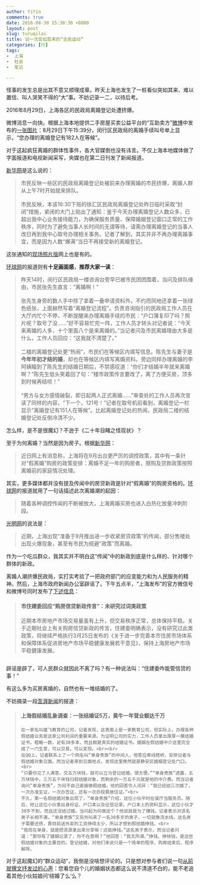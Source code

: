 ```yaml
---
author: YiYin
comments: true
date: 2016-08-30 15:30:30 +0800
layout: post
slug: turuqilai
title: 记一次突如其来的“全民运动”
categories: [行]
tags:
-  上海
-  社会
-  笔记

---
```


怪事的发生总是出其不意又顺理成章。昨天上海也发生了一桩看似突如其来、难以置信、叫人哭笑不得的“大”事。不妨记录一二，以待后考。

2016年8月29日，上海各区的民政局离婚登记处遭挤爆。

微博消息一向快。根据上海本地提供二手房屋买卖公益平台的“互助卖方”<a href="http://weibo.com/5329614983/E5OHyhTWX" target="_blank">微博</a>中发布的<a href="http://tc.sinaimg.cn/maxwidth.800/tc.service.weibo.com/mmbiz_qlogo_cn/6916a3c57756b76376a312bcc1abb91c.jpg" data-lightbox="jiaohao" light>一张图片</a>：8月29日下午15:39分，闵行区民政局的离婚手续叫号单上显示，“您办理的离婚登记有182人在等候”。

对于这起疯狂离婚的群体性事件，各大官媒倒也没有讳言。不仅上海本地媒体做了字面报道和电视新闻采写，央媒也在第二日刊发了新闻报道。

<a href="http://news.xinhuanet.com/local/2016-08/30/c_129262288.htm" target="_blank">新华网</a>是这么说的：

<blockquote>
	市民反映一些区的民政局离婚登记处被前来办理离婚的市民挤爆，离婚人群从上午7时开始就来排队。<br><br>
	市民反映，本该16∶30下班的徐汇区民政局离婚登记处昨日临时采取“封闭”措施，紧闭的大门上贴出了通知：鉴于今天办理离婚登记人数众多，已超出我中心业务接待能力，为确保服务质量、保障婚姻登记窗口正常的工作秩序，同时为了避免当事人长时间的无谓等待，请需办理离婚登记的当事人改日再到我中心取号办理相关事务。记者了解到，其实并非不再办理离婚事宜，而是因为人数“爆满”当日不再接受新的离婚登记。
</blockquote>

这张通知的<a href="http://tc.sinaimg.cn/maxwidth.800/tc.service.weibo.com/mmbiz_qlogo_cn/6515d9f3aa3ef0d1bc9d0e8bf07459ac.jpg" data-lightbox="tongzhi" light>现场照片版</a>网上也是有的。

<a href="http://china.huanqiu.com/article/2016-08/9375036.html" target="_blank">环球网</a>的报道则有**十足画面感**，**推荐大家一读**：

<blockquote>
	昨天14时，闵行区民政局一楼咨询台旁早已被市民团团围着，当问及排队缘由，市民张先生直言：“离婚啊！”<br><br>
	张先生身旁的数人手中除了拿着一叠申请资料外，不约而同地还拿着一张绿色纸张，上面赫然写着“离婚登记流程”。负责咨询指引的民政局工作人员在大厅内忙个不停，不断提醒来办理离婚手续的市民：“户口簿复印了吗？照片呢？取号了没……”好不容易忙完一阵，工作人员才转头对记者说：“今天来离婚的人多，十个里面八个是来离婚的。”当记者问及市民离婚理由大多是什么，工作人员回应：“这我就不清楚了。”<br><br>
	二楼的离婚登记处更“热闹”，市民们在等候区内填写信息。陈先生与妻子是<b>今年年初才结的婚</b>，却也在等候区内填写离婚资料。旁边同样办理离婚的李阿姨瞄到了陈先生的结婚日期后，不禁感叹道：“你们才结婚半年就来离婚啊？”陈先生低头笑着回了句：“楼市政策传言要改了，离了方便买房，顶多到时候再结呗！”<br><br>
	“男方与女方感情破裂，即日起两人正式离婚……”审查处的工作人员再次宣读了同样的内容，“下一个，121号！”记者在取号机前看到，离婚登记一栏显示“离婚登记有151人在等候”。比起离婚登记处的热闹，民政局二楼的结婚登记处反倒冷清不少。
</blockquote>

怎么样，是不是很魔幻？不逊于《二十年目睹之怪现状》？

至于为何离婚？当然是因为房子。根据<a href="http://news.xinhuanet.com/local/2016-08/30/c_129262288.htm" target="_blank">新华网</a>：

<blockquote>近日网上有消息称，上海将在9月出台更严厉的调控政策，其中有一条针对“假离婚”购房的政策安排：离婚不足一年的购房者，限购及贷款政策按照离婚前的家庭情况处理。</blockquote>

其实，更多媒体都并没有提及传闻中的房贷新政是针对“假离婚”的购房资格的。<a href="http://china.huanqiu.com/article/2016-08/9375036.html" target="_blank">环球网</a>的报道就用了一句话描述此次离婚潮的起因：

<blockquote>随着各种调控传闻的不断被放大，上海离婚买房也进入白热化放量冲刺阶段。</blockquote>

<a href="http://news.gmw.cn/2016-08/30/content_21714777.htm" target="_blank">光明网</a>的说法是：

<blockquote>近期，上海出现“准备于9月推出进一步收紧房贷政策”的传闻，部分售楼处出现火爆现象，甚至有市民为规避“政策”而离婚。</blockquote>

作为一个吃瓜群众，我其实并不明白这“传闻”中的新政到底是什么样的、针对哪个群体的新政。

离婚人潮挤爆民政局，实打实考验了一把政府部门的应变能力和为人民服务的精神。然后，上海市政府新闻办公室辟谣了。下午五点半，“上海发布”的官方微信号和微博号同时发布了<a href="http://weibo.com/2539961154/E5OGwqYRN" target="_blank">下述信息</a>：

<blockquote>
	<h4>市住建委回应“购房信贷新政传言”：未研究过词类政策</h4>
	近期本市房地产市场交易量虽有上升，但交易秩序正常，总体保持平稳。关于近期社会上有关购房信贷新政的传言，住建委明确表示，没有研究过此类政策，将继续严格执行3月25日发布的《关于进一步完善本市住房市场体系和保障体系促进房地产市场平稳健康发展若干意见》，保持上海房地产市场平稳健康发展。
</blockquote>
<img src="http://imgnews.gmw.cn/attachement/jpg/site2/20160830/8075711990686858933.jpg" title="笑看光明网的截图本领" alt="">

辟谣是辟了，可人民群众就因此不离了吗？有一种说法叫：“住建委咋能管信贷的事！”

有这么多为买房离婚的，自然也有一堆结婚的了。

不妨摘录一段<a href="http://weibo.com/ttarticle/p/show" target="_blank">澎湃新闻</a>的报道：

<blockquote>
	<h4>上海假结婚乱象调查：一张结婚证5万，黄牛一年营业额达千万</h4>

	在一家名叫雄飞教育的公司，记者发现，这表面上是一家教育公司，但实际上，办理各种假结婚业务是这家公司利润的重要来源。为证明公司的实力，工作人员拿出厚厚一摞结婚证书，粗略一数，足有30多本，而且都是真实的结婚证书。婚姻在假结婚中介这里完全成了一门生意，可以交易，可以变现。<br><br>
	在QQ上，记者联系上了一个网名叫“单身贵族”的中间人，他答应牵线搭桥，安排记者与假结婚对象见面。而当记者来到见面地点，发现这里竟然就是静安区婚姻登记处门口。<br>
	“只要你见了人满意，交五万块钱，就可以立马登记结婚。很方便。”“单身贵族”透露，五万块钱中，三万五千块钱归假结婚对象，而剩余的一万五千元就是他的中介费。而当记者询问“单身贵族”，为何不自己直接做假结婚。他的回答令人诧异：“我已经结三次婚了，一次办准生证，一次办签证，还有一次办投靠居住证。”<br>
	不久，第一名假结婚对象出现了，“单身贵族”介绍，这位小伙平时在餐厅当服务员。随后，他让这位小伙拿出身份证、户口本以及征信记录。户口本上的资料显示，这位小伙才30岁不到，而且还没结过婚。当问起为何做这个？他说就是为了赚钱。记者表示对该名男子长相不满，“单身贵族”又另外叫来了一名30多岁的男子，一切就像流水线。这名男子需要还债，靠目前送外卖的工资挣得太少，所以才想到假结婚挣钱。<br>
	“我现在单身，就是把资源拿出来分享嘛！还能挣钱。”这名男子表示，而当记者问道：“那你有了婚姻记录了，你不在意啊？”他回答：“我无所谓。”挣钱、挣快钱，是这些假结婚对象的主要目的。登记结婚，对他们来说只是一个简单的程序，购房结束后，程序解除。
</blockquote>

对于这起魔幻的“群众运动”，我倒是没啥想评论的。只是想对参与者们说一句<a href="http://www.whyhow.tk/2016/07/26/hunyinzhuangtai.html">从前就撰文抒发过的心声</a>：您看您自个儿的婚姻状态都这么说不清道不白的，能不老追着其他小伙姑娘问‘结婚了么’么？

